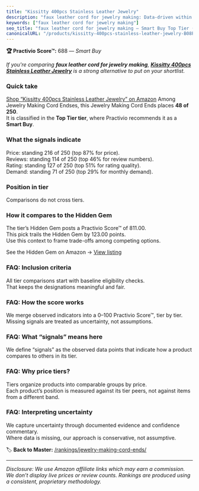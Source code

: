 ```yaml
---
title: "Kissitty 400pcs Stainless Leather Jewelry"
description: "faux leather cord for jewelry making: Data-driven within Top Tier ranking using the Practivio Score™. Positioned by quality, value, demand, findability, moment…"
keywords: ["faux leather cord for jewelry making"]
seo_title: "faux leather cord for jewelry making — Smart Buy Top Tier (2025)"
canonicalURL: "/products/kissitty-400pcs-stainless-leather-jewelry-B08PF41FQ3/"
---
```


**🏆 Practivio Score™:** 688 — _Smart Buy_


*If you're comparing **faux leather cord for jewelry making**, **[Kissitty 400pcs Stainless Leather Jewelry](https://www.amazon.com/dp/B08PF41FQ3?tag=practivio-20)** is a strong alternative to put on your shortlist.*
### Quick take
[Shop “Kissitty 400pcs Stainless Leather Jewelry” on Amazon](https://www.amazon.com/dp/B08PF41FQ3?tag=practivio-20)
Among Jewelry Making Cord Endses, this Jewelry Making Cord Ends places **48 of 250**.  
It is classified in the **Top Tier tier**, where Practivio recommends it as a **Smart Buy**.

### What the signals indicate
Price: standing 216 of 250 (top 87% for price).  
Reviews: standing 114 of 250 (top 46% for review numbers).  
Rating: standing 127 of 250 (top 51% for rating quality).  
Demand: standing 71 of 250 (top 29% for monthly demand).

### Position in tier
Comparisons do not cross tiers.

### How it compares to the Hidden Gem
The tier’s Hidden Gem posts a Practivio Score™ of 811.00.  
This pick trails the Hidden Gem by 123.00 points.  
Use this context to frame trade-offs among competing options.  

See the Hidden Gem on Amazon → [View listing](https://www.amazon.com/dp/B08L6MPGS2?tag=practivio-20)

### FAQ: Inclusion criteria
All tier comparisons start with baseline eligibility checks.  
That keeps the designations meaningful and fair.

### FAQ: How the score works
We merge observed indicators into a 0–100 Practivio Score™, tier by tier.  
Missing signals are treated as uncertainty, not assumptions.

### FAQ: What “signals” means here
We define “signals” as the observed data points that indicate how a product compares to others in its tier.

### FAQ: Why price tiers?
Tiers organize products into comparable groups by price.  
Each product’s position is measured against its tier peers, not against items from a different band.

### FAQ: Interpreting uncertainty
We capture uncertainty through documented evidence and confidence commentary.  
Where data is missing, our approach is conservative, not assumptive.


🏷️ **Back to Master:** [/rankings/jewelry-making-cord-ends/](/rankings/jewelry-making-cord-ends/)

---
_Disclosure: We use Amazon affiliate links which may earn a commission. We don’t display live prices or review counts. Rankings are produced using a consistent, proprietary methodology._
